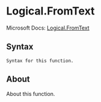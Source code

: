 # Logical.FromText

Microsoft Docs: [Logical.FromText](https://docs.microsoft.com/en-us/powerquery-m/logical-fromtext)

## Syntax

```
Syntax for this function.
```

## About

About this function.

